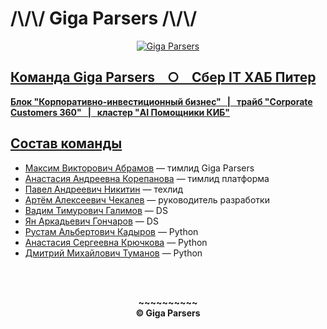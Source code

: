 # /\\/\\/ Giga Parsers /\\/\\/
<p align="center">
<a href="https://drive.google.com/uc?export=view&id=1SWJ65vipfjFxTYO2DonlY2oGTztwWsqH"><img src="https://drive.google.com/uc?export=view&id=1SWJ65vipfjFxTYO2DonlY2oGTztwWsqH" title="Giga Parsers"/>
</p>

## Команда Giga Parsers &nbsp;&nbsp;&nbsp;○ &nbsp;&nbsp;&nbsp;Сбер IT ХАБ Питер
**Блок "Корпоративно-инвестиционный бизнес" &nbsp;&nbsp;| &nbsp;&nbsp;трайб "Corporate Customers 360" &nbsp;&nbsp;| &nbsp;&nbsp;кластер "AI Помощники КИБ"**

## Состав команды
* [Максим Викторович Абрамов](https://t.me/max_abramof) — тимлид Giga Parsers
* [Анастасия Андреевна Корепанова](https://t.me/desmanini) — тимлид платформа
* [Павел Андреевич Никитин](https://github.com/paNikitin) — техлид
* [Артём Алексеевич Чекалев](https://github.com/ArtemChekalev) — руководитель разработки
* [Вадим Тимурович Галимов](https://github.com/Angon-pro) — DS
* [Ян Аркадьевич Гончаров](https://github.com/GoncharovYan) — DS
* [Рустам Альбертович Кадыров](https://github.com/HedwigIndustries) — Python
* [Анастасия Сергеевна Крючкова](https://github.com/nestessia) — Python
* [Дмитрий Михайлович Туманов](https://github.com/D1m7asis) — Python

<br><br>
<p align="center"><b>
~~~~~~~~~~<br>
© Giga Parsers
</b></p>
